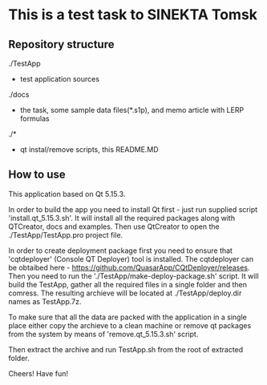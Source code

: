 This is a test task to SINEKTA Tomsk
====================================
Repository structure
--------------------
./TestApp 
  - test application sources

./docs
  - the task, some sample data files(*.s1p), and memo article with LERP formulas

./*
  - qt instal/remove scripts, this README.MD

How to use
--------------------
This application based on Qt 5.15.3. 

In order to build the app you need to install Qt first - just run supplied 
script 'install.qt_5.15.3.sh'. It will install all the required packages 
along with QTCreator, docs and examples. Then use QtCreator to open 
the ./TestApp/TestApp.pro project file.

In order to create deployment package first you need to ensure that 'cqtdeployer'
(Console QT Deployer) tool is installed. The cqtdeployer can be obtaibed here - 
https://github.com/QuasarApp/CQtDeployer/releases. Then you need to run the 
'./TestApp/make-deploy-package.sh' script. It will build the TestApp, gather all 
the required files in a single folder and then comress. The resulting archieve will 
be located at ./TestApp/deploy.dir names as TestApp.7z.

To make sure that all the data are packed with the application in a single place
either copy the archieve to a clean machine or remove qt packages from the system
by means of 'remove.qt_5.15.3.sh' script.

Then extract the archive and run TestApp.sh from the root of extracted folder.

Cheers! Have fun!

